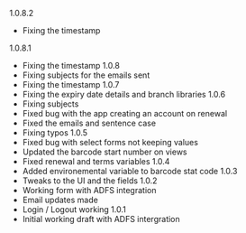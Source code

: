 1.0.8.2
- Fixing the timestamp

1.0.8.1
- Fixing the timestamp
1.0.8
- Fixing subjects for the emails sent
- Fixing the timestamp
1.0.7
- Fixing the expiry date details and branch libraries
1.0.6
- Fixing subjects
- Fixed bug with the app creating an account on renewal
- Fixed the emails and sentence case
- Fixing typos
1.0.5
- Fixed bug with select forms not keeping values
- Updated the barcode start number on views
- Fixed renewal and terms variables
1.0.4
- Added environemental variable to barcode stat code
1.0.3
- Tweaks to the UI and the fields
1.0.2
- Working form with ADFS integration
- Email updates made
- Login / Logout working
1.0.1
- Initial working draft with ADFS intergration
